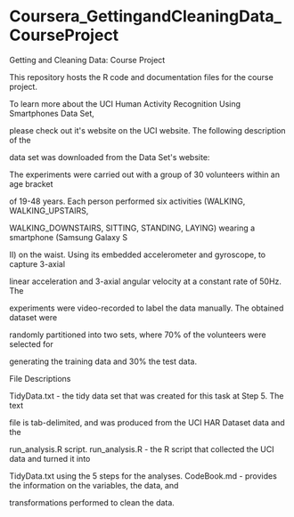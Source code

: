 # Coursera_GettingandCleaningData_CourseProject

Getting and Cleaning Data: Course Project

This repository hosts the R code and documentation files for the course project.

To learn more about the UCI Human Activity Recognition Using Smartphones Data Set, 

please check out it's website on the UCI website. The following description of the 

data set was downloaded from the Data Set's website:

The experiments were carried out with a group of 30 volunteers within an age bracket 

of 19-48 years. Each person performed six activities (WALKING, WALKING_UPSTAIRS, 

WALKING_DOWNSTAIRS, SITTING, STANDING, LAYING) wearing a smartphone (Samsung Galaxy S 

II) on the waist. Using its embedded accelerometer and gyroscope, to capture 3-axial 

linear acceleration and 3-axial angular velocity at a constant rate of 50Hz. The 

experiments were video-recorded to label the data manually. The obtained dataset were 

randomly partitioned into two sets, where 70% of the volunteers were selected for 

generating the training data and 30% the test data.

File Descriptions

TidyData.txt - the tidy data set that was created for this task at Step 5. The text 

file is tab-delimited, and was produced from the UCI HAR Dataset data and the 

run_analysis.R script.
run_analysis.R - the R script that collected the UCI data and turned it into 

TidyData.txt using the 5 steps for the analyses.
CodeBook.md - provides the information on the variables, the data, and 

transformations performed to clean the data.


